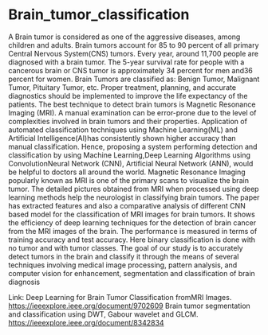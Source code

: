 # Brain_tumor_classification
A Brain tumor is considered as one of the aggressive diseases, among children and adults.
Brain tumors account for 85 to 90 percent of all primary Central Nervous System(CNS) tumors.
Every year, around 11,700 people are diagnosed with a brain tumor. The 5-year survival rate for
people with a cancerous brain or CNS tumor is approximately 34 percent for men and36 percent
for women. Brain Tumors are classified as: Benign Tumor, Malignant Tumor, Pituitary Tumor,
etc. Proper treatment, planning, and accurate diagnostics should be implemented to improve
the life expectancy of the patients. The best technique to detect brain tumors is Magnetic
Resonance Imaging (MRI). A manual examination can be error-prone due to the level of
complexities involved in brain tumors and their properties.
Application of automated classification techniques using Machine Learning(ML) and Artificial
Intelligence(AI)has consistently shown higher accuracy than manual classification. Hence,
proposing a system performing detection and classification by using Machine Learning,Deep
Learning Algorithms using ConvolutionNeural Network (CNN), Artificial Neural Network (ANN),
would be helpful to doctors all around the world.
Magnetic Resonance Imaging popularly known as MRI is one of the primary scans to visualize
the brain tumor. The detailed pictures obtained from MRI when processed using deep learning
methods help the neurologist in classifying brain tumors. The paper has extracted features and
also a comparative analysis of different CNN based model for the classification of MRI images
for brain tumors. It shows the efficiency of deep learning techniques for the detection of brain
cancer from the MRI images of the brain. The performance is measured in terms of training
accuracy and test accuracy. Here binary classification is done with no tumor and with tumor
classes. The goal of our study is to accurately detect tumors in the brain and classify it through
the means of several techniques involving medical image processing, pattern analysis, and
computer vision for enhancement, segmentation and classification of brain diagnosis

Link:
Deep Learning for Brain Tumor Classification fromMRI Images.
https://ieeexplore.ieee.org/document/9702609
Brain tumor segmentation and classification using DWT, Gabour wavelet and GLCM.
https://ieeexplore.ieee.org/document/8342834
